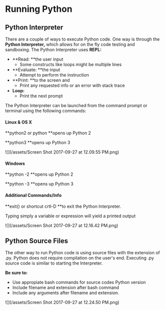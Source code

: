 # Running Python



## Python Interpreter

There are a couple of ways to execute Python code. One way is through the **Python Interpreter,** which allows for on the fly code testing and sandboxing. The Python Interpreter uses **REPL:**

* **Read: **the user input
  * Some constructs like loops might be multiple lines
* **Evaluate: **the input
  * Attempt to perform the instruction
* **Print: **to the screen and
  * Print any requested info or an error with stack trace
* **Loop:**
  * Print the next prompt

The Python Interpreter can be launched from the command prompt or terminal using the following commands:

#### Linux & OS X

**python2 or python **opens up Python 2

**python3 **opens up Python 3

![](/assets/Screen Shot 2017-09-27 at 12.09.55 PM.png)

#### Windows

**python -2 **opens up Python 2

**python -3 **opens up Python 3

#### Additional Commands/Info

**exit\(\) or shortcut crtl-D **to exit the Python Interpreter.

Typing simply a variable or expression will yield a printed output

![](/assets/Screen Shot 2017-09-27 at 12.16.42 PM.png)



## Python Source Files

The other way to run Python code is using source files with the extension of .py. Python does not require compilation on the user's end. Executing .py source code is similar to starting the Interpreter.

**Be sure to:**

* Use appropiate bash commands for source codes Python version
* Include filename and extension after bash command
* Include any arguments after filename and extension.

![](/assets/Screen Shot 2017-09-27 at 12.24.50 PM.png)

